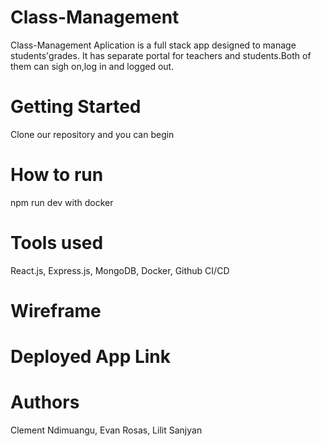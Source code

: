 # Class-Management
Class-Management Aplication is a full stack app designed to manage students'grades. It has separate portal for teachers and students.Both of them can sigh on,log in and logged out.
# Getting Started 
Clone our repository and you can begin
# How to run
npm run dev with docker
# Tools used
React.js, Express.js, MongoDB, Docker, Github CI/CD
# Wireframe
# Deployed App Link
# Authors
Clement Ndimuangu, Evan Rosas, Lilit Sanjyan


